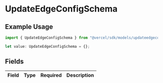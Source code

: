 # UpdateEdgeConfigSchema

## Example Usage

```typescript
import { UpdateEdgeConfigSchema } from "@vercel/sdk/models/updateedgeconfigop.js";

let value: UpdateEdgeConfigSchema = {};
```

## Fields

| Field       | Type        | Required    | Description |
| ----------- | ----------- | ----------- | ----------- |